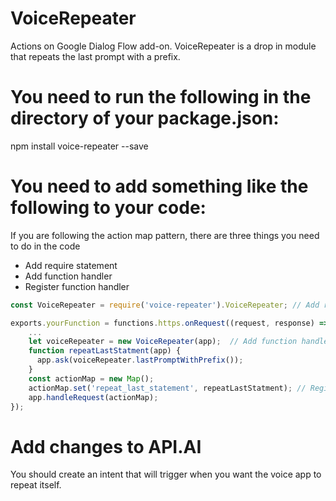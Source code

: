 # VoiceRepeater
Actions on Google Dialog Flow add-on. VoiceRepeater is a drop in module that repeats the last prompt with a prefix.

# You need to run the following in the directory of your package.json:
npm install voice-repeater --save

# You need to add something like the following to your code:
If you are following the action map pattern, there are three things you need to do in the code
* Add require statement
* Add function handler
* Register function handler

```javascript
const VoiceRepeater = require('voice-repeater').VoiceRepeater; // Add require statement

exports.yourFunction = functions.https.onRequest((request, response) => {
    ...
    let voiceRepeater = new VoiceRepeater(app);  // Add function handler
    function repeatLastStatment(app) {
      app.ask(voiceRepeater.lastPromptWithPrefix()); 
    }
    const actionMap = new Map();
    actionMap.set('repeat_last_statement', repeatLastStatment); // Register function handler
    app.handleRequest(actionMap);
});
```

# Add changes to API.AI
You should create an intent that will trigger when you want the voice app to repeat itself.

